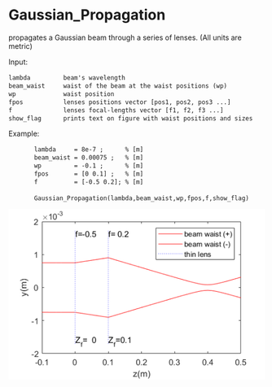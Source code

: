 # Gaussian_Propagation

propagates a Gaussian beam through a series of lenses. (All units are metric)

Input:

    lambda         beam's wavelength
    beam_waist     waist of the beam at the waist positions (wp)
    wp             waist position
    fpos           lenses positions vector [pos1, pos2, pos3 ...]
    f              lenses focal-lengths vector [f1, f2, f3 ...]
    show_flag      prints text on figure with waist positions and sizes
 
Example:

           lambda     = 8e-7 ;      % [m]
           beam_waist = 0.00075 ;   % [m] 
           wp         = -0.1 ;      % [m] 
           fpos       = [0 0.1] ;   % [m] 
           f          = [-0.5 0.2]; % [m]
           
           Gaussian_Propagation(lambda,beam_waist,wp,fpos,f,show_flag)
          
           
           
![Fig1](https://github.com/adinatan/Gaussian_Propagation/blob/master/gp.png)
